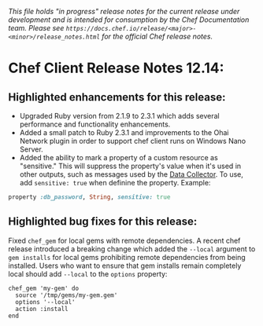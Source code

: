 *This file holds "in progress" release notes for the current release under development and is intended for consumption by the Chef Documentation team.
Please see `https://docs.chef.io/release/<major>-<minor>/release_notes.html` for the official Chef release notes.*

# Chef Client Release Notes 12.14:

## Highlighted enhancements for this release:

* Upgraded Ruby version from 2.1.9 to 2.3.1 which adds several performance and functionality enhancements.
* Added a small patch to Ruby 2.3.1 and improvements to the Ohai Network plugin in order to support chef client runs on Windows Nano Server.
* Added the ability to mark a property of a custom resource as "sensitive." This will suppress the property's value when it's used in other outputs, such as messages used by the [Data Collector](https://github.com/chef/chef-rfc/blob/master/rfc077-mode-agnostic-data-collection.md). To use, add `sensitive: true` when definine the property. Example:

```ruby
property :db_password, String, sensitive: true
```

## Highlighted bug fixes for this release:

Fixed `chef_gem` for local gems with remote dependencies. A recent chef release introduced a breaking change which added the `--local` argument to `gem installs` for local gems prohibiting remote dependencies from being installed. Users who want to ensure that gem installs remain completely local should add `--local` to the `options` property:

```
chef_gem 'my-gem' do
  source '/tmp/gems/my-gem.gem'
  options '--local'
  action :install
end
```
